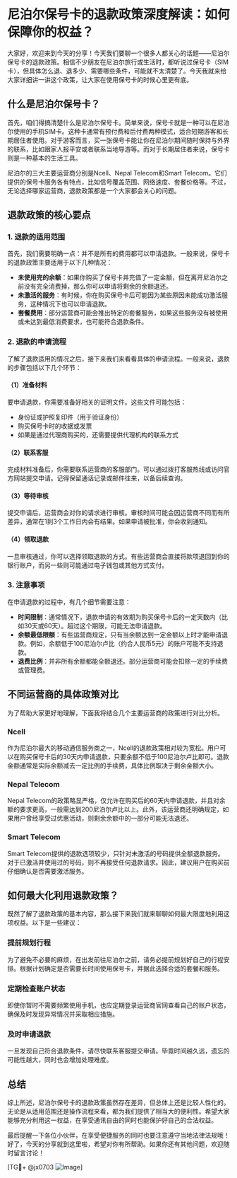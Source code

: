 # 尼泊尔保号卡的退款政策深度解读：如何保障你的权益？

大家好，欢迎来到今天的分享！今天我们要聊一个很多人都关心的话题——尼泊尔保号卡的退款政策。相信不少朋友在尼泊尔旅行或生活时，都听说过保号卡（SIM卡），但具体怎么退、退多少、需要哪些条件，可能就不太清楚了。今天我就来给大家详细讲一讲这个政策，让大家在使用保号卡的时候心里更有底。

## 什么是尼泊尔保号卡？

首先，咱们得搞清楚什么是尼泊尔保号卡。简单来说，保号卡就是一种可以在尼泊尔使用的手机SIM卡。这种卡通常有预付费和后付费两种模式，适合短期游客和长期居住者使用。对于游客而言，买一张保号卡能让你在尼泊尔期间随时保持与外界的联系，比如跟家人报平安或者联系当地导游等。而对于长期居住者来说，保号卡则是一种基本的生活工具。

尼泊尔的三大主要运营商分别是Ncell、Nepal Telecom和Smart Telecom。它们提供的保号卡服务各有特点，比如信号覆盖范围、网络速度、套餐价格等。不过，无论选择哪家运营商，退款政策都是一个大家都会关心的问题。

## 退款政策的核心要点

### 1. 退款的适用范围

首先，我们需要明确一点：并不是所有的费用都可以申请退款。一般来说，保号卡的退款政策主要适用于以下几种情况：

- **未使用完的余额**：如果你购买了保号卡并充值了一定金额，但在离开尼泊尔之前没有完全消费掉，那么你可以申请将剩余的余额退还。
- **未激活的服务**：有时候，你在购买保号卡后可能因为某些原因未能成功激活服务，这种情况下也可以申请退款。
- **套餐费用**：部分运营商可能会推出特定的套餐服务，如果这些服务没有被使用或未达到最低消费要求，也可能符合退款条件。

### 2. 退款的申请流程

了解了退款适用的情况之后，接下来我们来看看具体的申请流程。一般来说，退款的步骤包括以下几个环节：

#### （1）准备材料

要申请退款，你需要准备好相关的证明文件。这些文件可能包括：
- 身份证或护照复印件（用于验证身份）
- 购买保号卡时的收据或发票
- 如果是通过代理商购买的，还需要提供代理机构的联系方式

#### （2）联系客服

完成材料准备后，你需要联系运营商的客服部门。可以通过拨打客服热线或访问官方网站提交申请。记得保留通话记录或邮件往来，以备后续查询。

#### （3）等待审核

提交申请后，运营商会对你的请求进行审核。审核时间可能会因运营商不同而有所差异，通常在1到3个工作日内会有结果。如果申请被批准，你会收到通知。

#### （4）领取退款

一旦审核通过，你可以选择领取退款的方式。有些运营商会直接将款项退回到你的银行账户，而另一些则可能通过电子钱包或其他方式支付。

### 3. 注意事项

在申请退款的过程中，有几个细节需要注意：

- **时间限制**：通常情况下，退款申请的有效期为购买保号卡后的一定天数内（比如30天或60天）。超过这个期限，可能无法申请退款。
- **余额最低限额**：有些运营商规定，只有当余额达到一定金额以上时才能申请退款。例如，余额低于100尼泊尔卢比（约合人民币5元）的账户可能不支持退款。
- **退费比例**：并非所有余额都能全额退还。部分运营商可能会扣除一定的手续费或管理费。

## 不同运营商的具体政策对比

为了帮助大家更好地理解，下面我将结合几个主要运营商的政策进行对比分析。

### Ncell

作为尼泊尔最大的移动通信服务商之一，Ncell的退款政策相对较为宽松。用户可以在购买保号卡后的30天内申请退款，只要余额不低于100尼泊尔卢比即可。退款金额通常是实际余额减去一定比例的手续费，具体比例取决于剩余金额大小。

### Nepal Telecom

Nepal Telecom的政策略显严格，仅允许在购买后的60天内申请退款，并且对余额的要求更高，一般需达到200尼泊尔卢比以上。此外，该运营商还明确规定，如果用户曾经享受过优惠活动，则剩余余额中的一部分可能无法退还。

### Smart Telecom

Smart Telecom提供的退款选项较少，只针对未激活的号码提供全额退款服务。对于已激活并使用过的号码，则不再接受任何退款请求。因此，建议用户在购买前仔细确认是否需要激活服务。

## 如何最大化利用退款政策？

既然了解了退款政策的基本内容，那么接下来我们就来聊聊如何最大限度地利用这项权益。以下是一些建议：

### 提前规划行程

为了避免不必要的麻烦，在出发前往尼泊尔之前，请务必提前规划好自己的行程安排。根据计划确定是否需要长时间使用保号卡，并据此选择合适的套餐和服务。

### 定期检查账户状态

即使你暂时不需要频繁使用手机，也应定期登录运营商官网查看自己的账户状态，确保及时发现异常情况并采取相应措施。

### 及时申请退款

一旦发现自己符合退款条件，请尽快联系客服提交申请。毕竟时间越久远，遗忘的可能性越大，同时也会增加处理难度。

## 总结

综上所述，尼泊尔保号卡的退款政策虽然存在差异，但总体上还是比较人性化的。无论是从适用范围还是操作流程来看，都为我们提供了相当大的便利性。希望大家能够充分利用这一权益，在享受通讯自由的同时也能保护好自己的合法权益。

最后提醒一下各位小伙伴，在享受便捷服务的同时也要注意遵守当地法律法规哦！好了，今天的分享就到这里啦，希望对你有所帮助。如果你还有其他问题，欢迎随时留言讨论！

[TG💪+ @jx0703 ![Image](https://github.com/user-attachments/assets/dbca1d08-cadb-493c-b0ec-ad6f7a83f270)]